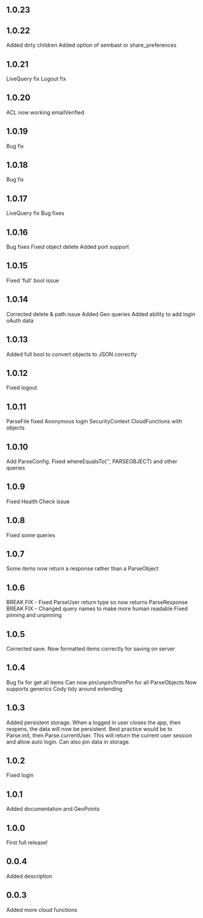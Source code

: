 ## 1.0.23

## 1.0.22
Added dirty children
Added option of sembast or share_preferences 

## 1.0.21
LiveQuery fix
Logout fix

## 1.0.20
ACL now working
emailVerified

## 1.0.19
Bug fix

## 1.0.18
Bug fix

## 1.0.17
LiveQuery fix 
Bug fixes

## 1.0.16
Bug fixes
Fixed object delete
Added port support

## 1.0.15
Fixed 'full' bool issue

## 1.0.14
Corrected delete & path issue
Added Geo queries
Added ability to add login oAuth data

## 1.0.13
Added full bool to convert objects to JSON correctly

## 1.0.12
Fixed logout

## 1.0.11
ParseFile fixed
Anonymous login
SecurityContext
CloudFunctions with objects

## 1.0.10
Add ParseConfig.
Fixed whereEqualsTo('', PARSEOBJECT) and other queries

## 1.0.9
Fixed Health Check issue

## 1.0.8
Fixed some queries

## 1.0.7

Some items now return a response rather than a ParseObject

## 1.0.6

BREAK FIX - Fixed ParseUser return type so now returns ParseResponse
BREAK FIX - Changed query names to make more human readable
Fixed pinning and unpinning

## 1.0.5

Corrected save. Now formatted items correctly for saving on server

## 1.0.4

Bug fix for get all items
Can now pin/unpin/fromPin for all ParseObjects
Now supports generics
Cody tidy around extending

## 1.0.3

Added persistent storage. When a logged in user closes the app, then reopens, the data
will now be persistent. Best practice would be to Parse.init, then Parse.currentUser. This
will return the current user session and allow auto login. Can also pin data in storage.

## 1.0.2

Fixed login

## 1.0.1

Added documentation and GeoPoints

## 1.0.0

First full release!

## 0.0.4

Added description

## 0.0.3

Added more cloud functions
